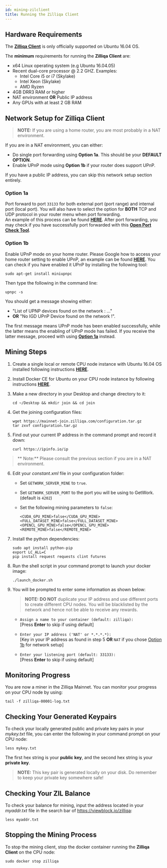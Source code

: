 ```yaml
---
id: mining-zilclient
title: Running the Zilliqa Client
---
```

## Hardware Requirements

The [**Zilliqa Client**](https://github.com/Zilliqa/zilliqa) is only officially supported on Ubuntu 16.04 OS.

The **minimum** requirements for running the **Zilliqa Client** are:

- x64 Linux operating system (e.g Ubuntu 16.04.05)
- Recent dual-core processor @ 2.2 GHZ. Examples:
   - Intel Core i5 or i7 (Skylake)
   - Intel Xeon (Skylake)
   - AMD Ryzen
- 4GB DRR3 RAM or higher
- NAT environment **OR** Public IP address
- Any GPUs with at least 2 GB RAM

## Network Setup for Zilliqa Client

> **NOTE:** If you are using a home router, you are most probably in a NAT environment.

If you are in a NAT environment, you can either:

- Do single port forwarding using **Option 1a**. This should be your **DEFAULT OPTION**.
- Enable UPnP mode using **Option 1b** if your router does support UPnP.

If you have a public IP address, you can skip this network setup section entirely.

### Option 1a

Port forward to port `33133` for both external port (port range) and internal port (local port). You will also have to select the option for **BOTH** TCP and UDP protocol in your router menu when port forwarding. <br/>An example of this process can be found [**HERE**](https://www.linksys.com/us/support-article?articleNum=136711). After port forwarding, you may check if you have successfully port forwarded with this [**Open Port Check Tool**](https://www.yougetsignal.com/tools/open-ports/).

### Option 1b

Enable UPnP mode on your home router. Please Google how to access your home router setting to enable UPnP, an example can be found [**HERE**](https://routerguide.net/how-to-enable-upnp-for-rt-ac66u/). You can check if you have enabled it UPnP by installing the following tool:
   ```shell
   sudo apt-get install miniupnpc
   ```
Then type the following in the command line:
   ```shell
   upnpc -s
   ```
You should get a message showing either:

   - "List of UPNP devices found on the network : ..."
   - **OR** "No IGD UPnP Device found on the network !".

The first message means UPnP mode has been enabled successfully, while the latter means the enabling of UPnP mode has failed. If you receive the latter message, proceed with using [**Option 1a**](#option-1a) instead.

## Mining Steps

1. Create a single local or remote CPU node instance with Ubuntu 16.04 OS installed following instructions [**HERE**](http://releases.ubuntu.com/xenial/).

2. Install Docker CE for Ubuntu on your CPU node instance by following instructions [**HERE**](https://docs.docker.com/install/linux/docker-ce/ubuntu/).

3. Make a new directory in your Desktop and change directory to it:

    ```shell
    cd ~/Desktop && mkdir join && cd join
    ```

4. Get the joining configuration files:

    ```shell
    wget https://mainnet-join.zilliqa.com/configuration.tar.gz
    tar zxvf configuration.tar.gz
    ```

5. Find out your current IP address in the command prompt and record it down:

    ```shell
    curl https://ipinfo.io/ip
    ```

> ** Note:** Please consult the previous section if you are in a NAT environment.

6. Edit your _constant.xml_ file in your configuration folder:

    * Set `GETWORK_SERVER_MINE` to `true`.
    * Set `GETWORK_SERVER_PORT` to the port you will be using to GetWork. (default is `4202`)
    * Set the following mining parameters to `false`:

        ```shell
        <CUDA_GPU_MINE>false</CUDA_GPU_MINE>
        <FULL_DATASET_MINE>false</FULL_DATASET_MINE>
        <OPENCL_GPU_MINE>false</OPENCL_GPU_MINE>
        <REMOTE_MINE>false</REMOTE_MINE>
        ```
        
7. Install the python dependencies:
    
    ```shell
    sudo apt install python-pip
    export LC_ALL=C
    pip install request requests clint futures
    ```

8. Run the shell script in your command prompt to launch your docker image:

    ```shell
    ./launch_docker.sh
    ```

9. You will be prompted to enter some information as shown below:

    > **NOTE:** **DO NOT** duplicate your IP address and use different ports to create different CPU nodes. You will be blacklisted by the network and hence not be able to receive any rewards.

    - `Assign a name to your container (default: zilliqa):` <br/> [Press **Enter** to skip if using default]

    - `Enter your IP address ('NAT' or *.*.*.*):` <br/> [Key in your IP address as found in step 5 **OR** `NAT` if you chose [Option 1b](mining-initial-setup#option-1b) for network setup]

    - `Enter your listening port (default: 33133):` <br/> [Press **Enter** to skip if using default]

## Monitoring Progress

You are now a miner in the Zilliqa Mainnet. You can monitor your progress on your CPU node by using:

```shell
tail -f zilliqa-00001-log.txt
```

## Checking Your Generated Keypairs

To check your locally generated public and private key pairs in your _mykey.txt_ file, you can enter the following in your command prompt on your CPU node:

```shell
less mykey.txt
```

The first hex string is your **public key**, and the second hex string is your **private key**.

> **NOTE:** This key pair is generated locally on your disk. Do remember to keep your private key somewhere safe!

## Checking Your ZIL Balance

To check your balance for mining, input the address located in your _myaddr.txt_ file in the search bar of https://viewblock.io/zilliqa:

```shell
less myaddr.txt
```

## Stopping the Mining Process

To stop the mining client, stop the docker container running the **Zilliqa Client** on the CPU node:

```shell
sudo docker stop zilliqa
```